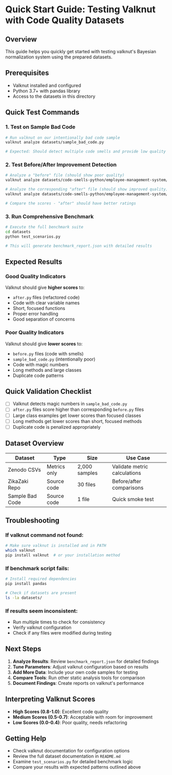 # Quick Start Guide: Testing Valknut with Code Quality Datasets

## Overview
This guide helps you quickly get started with testing valknut's Bayesian normalization system using the prepared datasets.

## Prerequisites
- Valknut installed and configured
- Python 3.7+ with pandas library
- Access to the datasets in this directory

## Quick Test Commands

### 1. Test on Sample Bad Code
```bash
# Run valknut on our intentionally bad code sample
valknut analyze datasets/sample_bad_code.py

# Expected: Should detect multiple code smells and provide low quality scores
```

### 2. Test Before/After Improvement Detection
```bash
# Analyze a "before" file (should show poor quality)
valknut analyze datasets/code-smells-python/employee-management-system/before.py

# Analyze the corresponding "after" file (should show improved quality)
valknut analyze datasets/code-smells-python/employee-management-system/after.py

# Compare the scores - "after" should have better ratings
```

### 3. Run Comprehensive Benchmark
```bash
# Execute the full benchmark suite
cd datasets
python test_scenarios.py

# This will generate benchmark_report.json with detailed results
```

## Expected Results

### Good Quality Indicators
Valknut should give **higher scores** to:
- `after.py` files (refactored code)
- Code with clear variable names
- Short, focused functions
- Proper error handling
- Good separation of concerns

### Poor Quality Indicators  
Valknut should give **lower scores** to:
- `before.py` files (code with smells)
- `sample_bad_code.py` (intentionally poor)
- Code with magic numbers
- Long methods and large classes
- Duplicate code patterns

## Quick Validation Checklist

- [ ] Valknut detects magic numbers in `sample_bad_code.py`
- [ ] `after.py` files score higher than corresponding `before.py` files
- [ ] Large class examples get lower scores than focused classes
- [ ] Long methods get lower scores than short, focused methods
- [ ] Duplicate code is penalized appropriately

## Dataset Overview

| Dataset | Type | Size | Use Case |
|---------|------|------|----------|
| Zenodo CSVs | Metrics only | 2,000 samples | Validate metric calculations |
| ZikaZaki Repo | Source code | 30 files | Before/after comparisons |
| Sample Bad Code | Source code | 1 file | Quick smoke test |

## Troubleshooting

### If valknut command not found:
```bash
# Make sure valknut is installed and in PATH
which valknut
pip install valknut  # or your installation method
```

### If benchmark script fails:
```bash
# Install required dependencies
pip install pandas

# Check if datasets are present
ls -la datasets/
```

### If results seem inconsistent:
- Run multiple times to check for consistency
- Verify valknut configuration
- Check if any files were modified during testing

## Next Steps

1. **Analyze Results**: Review `benchmark_report.json` for detailed findings
2. **Tune Parameters**: Adjust valknut configuration based on results
3. **Add More Data**: Include your own code samples for testing
4. **Compare Tools**: Run other static analysis tools for comparison
5. **Document Findings**: Create reports on valknut's performance

## Interpreting Valknut Scores

- **High Scores (0.8-1.0)**: Excellent code quality
- **Medium Scores (0.5-0.7)**: Acceptable with room for improvement  
- **Low Scores (0.0-0.4)**: Poor quality, needs refactoring

## Getting Help

- Check valknut documentation for configuration options
- Review the full dataset documentation in `README.md`
- Examine `test_scenarios.py` for detailed benchmark logic
- Compare your results with expected patterns outlined above